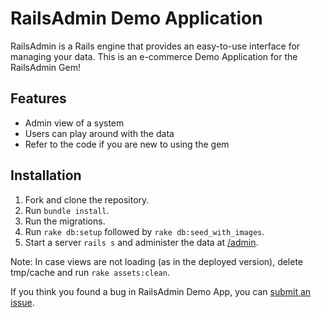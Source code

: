# RailsAdmin Demo Application 

RailsAdmin is a Rails engine that provides an easy-to-use interface for managing your data. This is an e-commerce Demo Application for the RailsAdmin Gem!

## Features
* Admin view of a system
* Users can play around with the data
* Refer to the code if you are new to using the gem

## Installation

1. Fork and clone the repository.
2. Run `bundle install`.
3. Run the migrations.
4. Run `rake db:setup` followed by `rake db:seed_with_images`.
5. Start a server `rails s` and administer the data at [/admin](http://localhost:3000/admin).

Note: In case views are not loading (as in the deployed version), delete tmp/cache and run `rake assets:clean`.

If you think you found a bug in RailsAdmin Demo App, you can [submit an issue](https://github.com/Team-CodeBenders/RailsAdmin_DemoApp/issues/new).